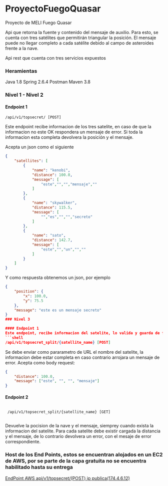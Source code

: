 # ProyectoFuegoQuasar
Proyecto de MELI Fuego Quasar


Api que retorna la fuente y contenido del mensaje de auxilio. Para esto, 
se cuenta con tres satélites que permitirán triangular la posición.
El mensaje puede no llegar completo a cada satélite debido al campo de asteroides frente a la nave.

Api rest que  cuenta con tres servicios expuestos

### Heramientas
Java 1.8
Spring 2.6.4
Postman
Maven 3.8

### Nivel 1 - Nivel 2

#### Endpoint 1
```shell
/api/v1/topsecret/ [POST]
```
Este endpoint recibe informacion de los tres satelite, en caso de que la informacion no este OK respondera un mensaje de error.
Si toda la informacion esta completa devolvera la posición y el mensaje.

Acepta un json como el siguiente
```json
{
    "satellites": [
        {
            "name": "kenobi",
            "distance": 100.0,
            "message": [
                "este","","","mensaje",""
            ]
        },
        {
            "name": "skywalker",
            "distance": 115.5,
            "message": [
                "","es","","","secreto"
            ]
        },
        {
            "name": "sato",
            "distance": 142.7,
            "message": [
                "este","","un","",""
            ]
        }
    ]
}
```
Y como respuesta obtenemos un json, por ejemplo
```json
{
    "position": {
        "x": 100.0,
        "y": 75.5
    },
    "message": "este es un mensaje secreto"
}
### Nivel 3

#### Endpoint 1
Este endpoint, recibe informacion del satelite, lo valida y guarda de forma local en una variable Global
```shell
/api/v1/topsecret_split/{satellite_name} [POST]
```
Se debe enviar como pararametro de URL el nombre del satelite, la informacion debe estar completa en caso contrario arrojara un mensaje de error.
Acepta como body request:

```json
{
    "distance": 100.0,
    "message": ["este", "", "", "mensaje"]
}
```
#### Endpoint 2

```shell

 /api/v1/topsecret_split/{satellite_name} [GET]
 
```
Devuelve la pocision de la nave y el mensaje, siemprey cuando exista la informacion del satelite.
Para cada satelite debe existir cargada la distancia y el mensaje, de lo contrario devolvera un error, con el mesaje de error correspondiente.

### Host de los End Points, estos se encuentran alojados en un EC2 de AWS, por se parte de la capa gratuita no se encuentra habilitado hasta su entrega

[EndPoint AWS api/v1/topsecret/(POST) ip publica(174.4.6.12)](https://thawing-journey-10473.herokuapp.com/swagger-ui.html)




